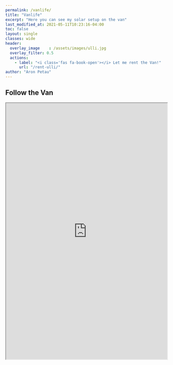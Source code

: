 ```yaml
---
permalink: /vanlife/
title: "Vanlife"
excerpt: "Here you can see my solar setup on the van"
last_modified_at: 2021-05-11T10:23:16-04:00
toc: false
layout: single
classes: wide
header:
  overlay_image    : /assets/images/ulli.jpg
  overlay_filter: 0.5
  actions:
    - label: "<i class='fas fa-book-open'></i> Let me rent the Van!"
      url: "/rent-ulli/"
author: "Aron Petau"
---
```


## Follow the Van

<iframe width="100%" height="800" src="https://vrm.victronenergy.com/installation/167009/embed/f61b11f2"></iframe>
